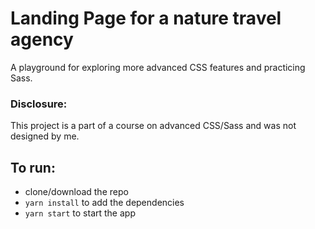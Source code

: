 # Landing Page for a nature travel agency

A playground for exploring more advanced CSS features and practicing Sass.

### Disclosure:

This project is a part of a course on advanced CSS/Sass and was not designed by me.

## To run:

- clone/download the repo
- `yarn install` to add the dependencies
- `yarn start` to start the app
